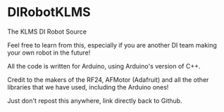 # DIRobotKLMS
The KLMS DI Robot Source

Feel free to learn from this, especially if you are another DI team making your own robot in the future!

All the code is written for Arduino, using Arduino's version of C++.

Credit to the makers of the RF24, AFMotor (Adafruit) and all the other libraries that we have used, including the Arduino ones!

Just don't repost this anywhere, link directly back to Github.
